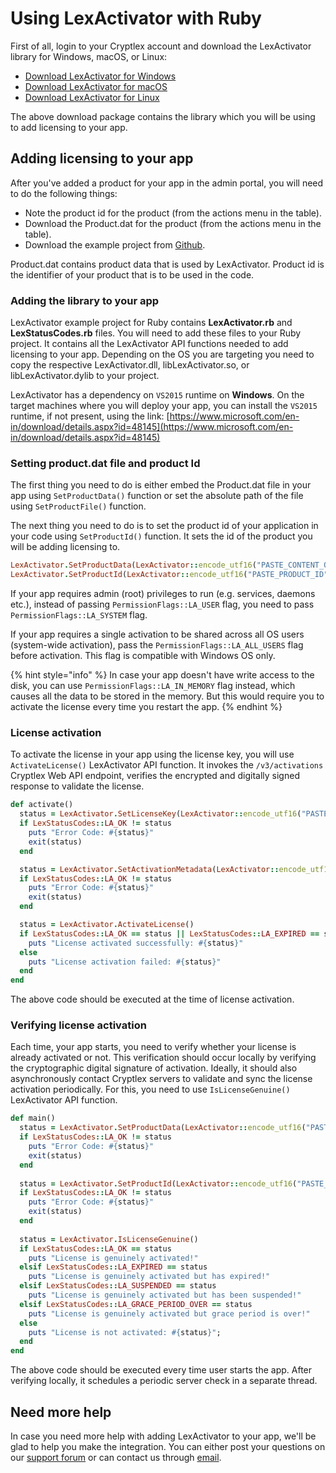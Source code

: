 # Using LexActivator with Ruby

First of all, login to your Cryptlex account and download the LexActivator library for Windows, macOS, or Linux:

* ​[Download LexActivator for Windows](https://app.cryptlex.com/developer/sdk-downloads)​
* ​[Download LexActivator for macOS](https://app.cryptlex.com/developer/sdk-downloads)
* ​[Download LexActivator for Linux](https://app.cryptlex.com/developer/sdk-downloads)​

The above download package contains the library which you will be using to add licensing to your app.

## Adding licensing to your app <a href="#adding-licensing-to-your-app" id="adding-licensing-to-your-app"></a>

After you've added a product for your app in the admin portal, you will need to do the following things:

* Note the product id for the product (from the actions menu in the table).
* Download the Product.dat for the product (from the actions menu in the table).
* Download the example project from [Github](https://github.com/cryptlex/lexactivator-ruby).

Product.dat contains product data that is used by LexActivator. Product id is the identifier of your product that is to be used in the code.

### Adding the library to your app <a href="#adding-library-to-your-app" id="adding-library-to-your-app"></a>

LexActivator example project for Ruby contains **LexActivator.rb** and **LexStatusCodes.rb** files. You will need to add these files to your Ruby project. It contains all the LexActivator API functions needed to add licensing to your app. Depending on the OS you are targeting you need to copy the respective LexActivator.dll, libLexActivator.so, or libLexActivator.dylib to your project.

LexActivator has a dependency on `VS2015` runtime on **Windows**. On the target machines where you will deploy your app, you can install the `VS2015` runtime, if not present, using the link: [https://www.microsoft.com/en-in/download/details.aspx?id=48145](https://www.microsoft.com/en-in/download/details.aspx?id=48145)

### Setting product.dat file and product Id <a href="#setting-product.dat-file-and-product-id" id="setting-product.dat-file-and-product-id"></a>

The first thing you need to do is either embed the Product.dat file in your app using `SetProductData()` function or set the absolute path of the file using `SetProductFile()` function.

The next thing you need to do is to set the product id of your application in your code using `SetProductId()` function. It sets the id of the product you will be adding licensing to.

```ruby
LexActivator.SetProductData(LexActivator::encode_utf16("PASTE_CONTENT_OF_PRODUCT.DAT_FILE"));
LexActivator.SetProductId(LexActivator::encode_utf16("PASTE_PRODUCT_ID"), LexActivator::PermissionFlags::LA_USER);
```

If your app requires admin (root) privileges to run (e.g. services, daemons etc.), instead of passing   `PermissionFlags::LA_USER` flag, you need to pass `PermissionFlags::LA_SYSTEM` flag.

If your app requires a single activation to be shared across all OS users (system-wide activation), pass the `PermissionFlags::LA_ALL_USERS` flag before activation. This flag is compatible with Windows OS only.

{% hint style="info" %}
In case your app doesn't have write access to the disk, you can use `PermissionFlags::LA_IN_MEMORY` flag instead, which causes all the data to be stored in the memory. But this would require you to activate the license every time you restart the app.
{% endhint %}

### License activation <a href="#license-activation" id="license-activation"></a>

To activate the license in your app using the license key, you will use `ActivateLicense()` LexActivator API function. It invokes the `/v3/activations` Cryptlex Web API endpoint, verifies the encrypted and digitally signed response to validate the license.

```ruby
def activate()
  status = LexActivator.SetLicenseKey(LexActivator::encode_utf16("PASTE_LICENSE_KEY"))
  if LexStatusCodes::LA_OK != status
    puts "Error Code: #{status}"
    exit(status)
  end

  status = LexActivator.SetActivationMetadata(LexActivator::encode_utf16("key1"), LexActivator::encode_utf16("value1"))
  if LexStatusCodes::LA_OK != status
    puts "Error Code: #{status}"
    exit(status)
  end

  status = LexActivator.ActivateLicense()
  if LexStatusCodes::LA_OK == status || LexStatusCodes::LA_EXPIRED == status || LexStatusCodes::LA_SUSPENDED == status
    puts "License activated successfully: #{status}"
  else
    puts "License activation failed: #{status}"
  end
end
```

The above code should be executed at the time of license activation.

### Verifying license activation <a href="#verifying-license-activation" id="verifying-license-activation"></a>

Each time, your app starts, you need to verify whether your license is already activated or not. This verification should occur locally by verifying the cryptographic digital signature of activation. Ideally, it should also asynchronously contact Cryptlex servers to validate and sync the license activation periodically. For this, you need to use `IsLicenseGenuine()` LexActivator API function.

```ruby
def main()
  status = LexActivator.SetProductData(LexActivator::encode_utf16("PASTE_CONTENT_OF_PRODUCT.DAT_FILE"))
  if LexStatusCodes::LA_OK != status
    puts "Error Code: #{status}"
    exit(status)
  end
  
  status = LexActivator.SetProductId(LexActivator::encode_utf16("PASTE_PRODUCT_ID"), LexActivator::PermissionFlags::LA_USER)
  if LexStatusCodes::LA_OK != status
    puts "Error Code: #{status}"
    exit(status)
  end
  
  status = LexActivator.IsLicenseGenuine()
  if LexStatusCodes::LA_OK == status
    puts "License is genuinely activated!"
  elsif LexStatusCodes::LA_EXPIRED == status
    puts "License is genuinely activated but has expired!"
  elsif LexStatusCodes::LA_SUSPENDED == status
    puts "License is genuinely activated but has been suspended!"
  elsif LexStatusCodes::LA_GRACE_PERIOD_OVER == status
    puts "License is genuinely activated but grace period is over!"
  else
    puts "License is not activated: #{status}";
  end
end
```

The above code should be executed every time user starts the app. After verifying locally, it schedules a periodic server check in a separate thread.

## Need more help <a href="#need-more-help" id="need-more-help"></a>

In case you need more help with adding LexActivator to your app, we'll be glad to help you make the integration. You can either post your questions on our [support forum](https://forums.cryptlex.com) or can contact us through [email](mailto:support@cryptlex.com?Subject=Using%20LexActivator).
